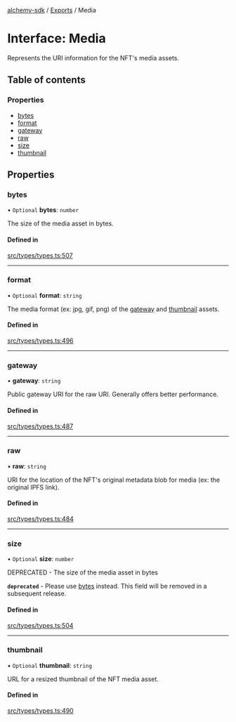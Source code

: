 [alchemy-sdk](../README.md) / [Exports](../modules.md) / Media

# Interface: Media

Represents the URI information for the NFT's media assets.

## Table of contents

### Properties

- [bytes](Media.md#bytes)
- [format](Media.md#format)
- [gateway](Media.md#gateway)
- [raw](Media.md#raw)
- [size](Media.md#size)
- [thumbnail](Media.md#thumbnail)

## Properties

### bytes

• `Optional` **bytes**: `number`

The size of the media asset in bytes.

#### Defined in

[src/types/types.ts:507](https://github.com/alchemyplatform/alchemy-sdk-js/blob/0c05b32/src/types/types.ts#L507)

___

### format

• `Optional` **format**: `string`

The media format (ex: jpg, gif, png) of the [gateway](Media.md#gateway) and
[thumbnail](Media.md#thumbnail) assets.

#### Defined in

[src/types/types.ts:496](https://github.com/alchemyplatform/alchemy-sdk-js/blob/0c05b32/src/types/types.ts#L496)

___

### gateway

• **gateway**: `string`

Public gateway URI for the raw URI. Generally offers better performance.

#### Defined in

[src/types/types.ts:487](https://github.com/alchemyplatform/alchemy-sdk-js/blob/0c05b32/src/types/types.ts#L487)

___

### raw

• **raw**: `string`

URI for the location of the NFT's original metadata blob for media (ex: the
original IPFS link).

#### Defined in

[src/types/types.ts:484](https://github.com/alchemyplatform/alchemy-sdk-js/blob/0c05b32/src/types/types.ts#L484)

___

### size

• `Optional` **size**: `number`

DEPRECATED - The size of the media asset in bytes

**`deprecated`** - Please use [bytes](Media.md#bytes) instead. This field will be removed
  in a subsequent release.

#### Defined in

[src/types/types.ts:504](https://github.com/alchemyplatform/alchemy-sdk-js/blob/0c05b32/src/types/types.ts#L504)

___

### thumbnail

• `Optional` **thumbnail**: `string`

URL for a resized thumbnail of the NFT media asset.

#### Defined in

[src/types/types.ts:490](https://github.com/alchemyplatform/alchemy-sdk-js/blob/0c05b32/src/types/types.ts#L490)
